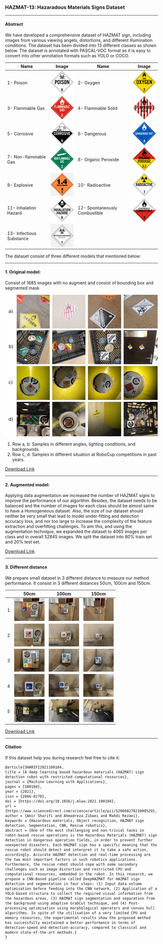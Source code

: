 ### HAZMAT-13: Hazaradous Materials Signs Dataset

---
#### Abstract

We have developed a comprehensive dataset of HAZMAT sign, including images from various viewing angels, distortions, and different illumination conditions. The dataset has been divided into 13 different classes as shown below. The dataset is annotated with PASCAL-VOC format as it is easy to convert into other annotation formats such as YOLO or COCO.

| Name | Image | Name | Image |
|---|---|---|---|
| 1- Poison | <img src="images/classes/1-poison.png" alt="1-poison" width="100"/> | 2- Oxygen |<img src="images/classes/2-oxygen.png" alt="2-oxygen" width="100"/> |
| 3- Flammable Gas | <img src="images/classes/3-flammable-gas.png" alt="3-flammable-gas" width="100"/> | 4- Flammable Solid |<img src="images/classes/4-flammable-solid.png" alt="4-flammable-solid" width="100"/> | 
| 5- Corrosive |<img src="images/classes/5-corrosive.png" alt="5-corrosive" width="100"/> | 6- Dangerous | <img src="images/classes/6-dangerous.png" alt="6-dangerous" width="100"/> | 
| 7- Non-flammable Gas |<img src="images/classes/7-non-flammable-gas.png" alt="7-non-flammable-gas" width="100"/> | 8- Organic Peroxide | <img src="images/classes/8-organic-peroxide.png" alt="8-organic-peroxide" width="100"/> |
| 9- Explosive | <img src="images/classes/9-explosive.png" alt="9-explosive" width="100"/> |  10- Radioactive | <img src="images/classes/10-radio-active.png" alt="10-radio-active" width="100"/> |
| 11- Inhalation Hazard | <img src="images/classes/11-inhalation-hazard.png" alt="11-inhalation-hazard" width="100"/> | 12- Spontaneously Combustible | <img src="images/classes/12-spontaneously-combustible.png" alt="12-spontaneously-combustible" width="100"/>  | 
| 13- Infectious Substance | <img src="images/classes/13-infectious-substance.png" alt="13-infectious-substance" width="100"/>   |  |  |


The dataset consist of three different models that mentioned below: 

---
#### 1. Original model: 

Consist of 1685 images with no augment and consist of bounding box and segmented mask

<img src="images/samples.jpg" alt="13-infectious-substance" /> 

1. Row a, b: Samples in different angles, lighting conditions, and backgrounds. 
2. Row c, d: Samples in different situation at RoboCup competitions in past years.

[Download Link](https://drive.google.com/drive/folders/1-dQPRdQ-MRp6mrPhnpng5pcgJsTZMg23?usp=sharing)

---
#### 2. Augmented model: 

Applying data augmentation we increased the number of HAZMAT signs to improve the performance of our algorithm. Besides, the dataset needs to be balanced and the number of images for each class should be almost same to have a Homogeneous dataset. Also, the size of our dataset should neither be very small that lead to model under-fitting and detection accuracy loss, and nor too large to increase the complexity of the feature extraction and overfitting challenges. To aim this, and using the augmentation technique, we expanded the dataset to 4065 images per class and in overall 52845 images. We split the dataset into 80% train set and 20% test set.

[Download Link](https://drive.google.com/drive/folders/1ZglTZkiIhb6xI0v9cwXJfV2-Y4yL9S1V?usp=sharing)

---

#### 3. Different distance
We prepare small dataset in 3 different distance to measure our method performance. It consist in 3 different distances 50cm, 100cm and 150cm.

|| 50cm | 100cm | 150cm |
|---|---|---|---|
|1 |<img src="images/DifferentDistances/50/01.jpg" alt="13-infectious-substance" width="100"/> |<img src="images/DifferentDistances/100/01.jpg" alt="13-infectious-substance" width="100"/>| <img src="images/DifferentDistances/150/01.jpg" alt="13-infectious-substance" width="100"/> |
|2 |<img src="images/DifferentDistances/50/02.jpg" alt="13-infectious-substance" width="100"/> |<img src="images/DifferentDistances/100/02.jpg" alt="13-infectious-substance" width="100"/>| <img src="images/DifferentDistances/150/02.jpg" alt="13-infectious-substance" width="100"/> |
|3 |<img src="images/DifferentDistances/50/03.jpg" alt="13-infectious-substance" width="100"/> |<img src="images/DifferentDistances/100/03.jpg" alt="13-infectious-substance" width="100"/>| <img src="images/DifferentDistances/150/03.jpg" alt="13-infectious-substance" width="100"/> |
|4 |<img src="images/DifferentDistances/50/04.jpg" alt="13-infectious-substance" width="100"/> |<img src="images/DifferentDistances/100/04.jpg" alt="13-infectious-substance" width="100"/>| <img src="images/DifferentDistances/150/04.jpg" alt="13-infectious-substance" width="100"/> |
|5 |<img src="images/DifferentDistances/50/05.jpg" alt="13-infectious-substance" width="100"/> |<img src="images/DifferentDistances/100/05.jpg" alt="13-infectious-substance" width="100"/>| <img src="images/DifferentDistances/150/05.jpg" alt="13-infectious-substance" width="100"/> |

[Download Link](https://drive.google.com/drive/folders/1aBcR-5jOs3gRce4oHBA1bQ3crp8F9UD-?usp=sharing)

---
#### Citation 
If this dataset help you during  research feel free to cite it:
```
@article{SHARIFI2021100104,
title = {A deep learning based hazardous materials (HAZMAT) sign detection robot with restricted computational resources},
journal = {Machine Learning with Applications},
pages = {100104},
year = {2021},
issn = {2666-8270},
doi = {https://doi.org/10.1016/j.mlwa.2021.100104},
url = {https://www.sciencedirect.com/science/article/pii/S2666827021000529},
author = {Amir Sharifi and Ahmadreza Zibaei and Mahdi Rezaei},
keywords = {Hazardous materials, Object recognition, HAZMAT sign detection, Segmentation, CNN, Rescue robotics},
abstract = {One of the most challenging and non-trivial tasks in robot-based rescue operations is the Hazardous Materials (HAZMAT) sign detection in dangerous operation fields, in order to prevent further unexpected disasters. Each HAZMAT sign has a specific meaning that the rescue robot should detect and interpret it to take a safe action, accordingly. Accurate HAZMAT detection and real-time processing are the two most important factors in such robotics applications. Furthermore, the rescue robot should cope with some secondary challenges such as image distortion and restricted CPU and computational resources, embedded in the robot. In this research, we propose a CNN-Based pipeline called DeepHAZMAT for HAZMAT sign detection and segmentation in four steps: (1) Input data volume optimisation before feeding into the CNN network, (2) Application of a YOLO-based structure to collect the required visual information from the hazardous areas, (3) HAZMAT sign segmentation and separation from the background using adaptive GrabCut technique, and (4) Post-processing optimisation using morphological operators and convex hull algorithms. In spite of the utilisation of a very limited CPU and memory resources, the experimental results show the proposed method has successfully maintained a better performance in terms of detection-speed and detection-accuracy, compared to classical and modern state-of-the-art methods.}
}
```
